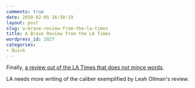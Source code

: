 ```yaml
---
comments: true
date: 2010-02-05 16:50:19
layout: post
slug: a-brave-review-from-the-la-times
title: A Brave Review from the LA Times
wordpress_id: 2827
categories:
- Quick
---
```


Finally, [a review out of the LA Times that does not mince words](http://latimesblogs.latimes.com/culturemonster/2010/02/art-review-rodney-mcmillian-at-susanne-vielmetters-los-angeles-projects.html).

LA needs more writing of the caliber exemplified by Leah Ollman's review.

